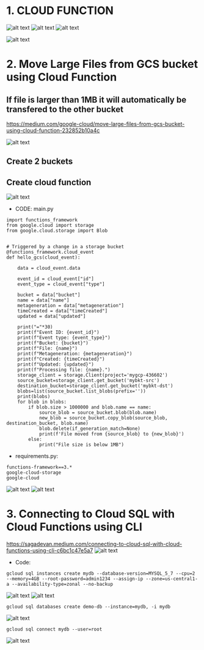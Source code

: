 # 1. CLOUD FUNCTION
![alt text](image-105.png)
![alt text](image-106.png)
![alt text](image-107.png)

![alt text](image-108.png)

# 2. Move Large Files from GCS bucket using Cloud Function
## If file is larger than 1MB it will automatically be transfered to the other bucket
https://medium.com/google-cloud/move-large-files-from-gcs-bucket-using-cloud-function-232852b10a4c

![alt text](image-109.png)

## Create 2 buckets
## Create cloud function
![alt text](image-110.png)
* CODE: main.py
```
import functions_framework
from google.cloud import storage
from google.cloud.storage import Blob


# Triggered by a change in a storage bucket
@functions_framework.cloud_event
def hello_gcs(cloud_event):

    data = cloud_event.data

    event_id = cloud_event["id"]
    event_type = cloud_event["type"]

    bucket = data["bucket"]
    name = data["name"]
    metageneration = data["metageneration"]
    timeCreated = data["timeCreated"]
    updated = data["updated"]
    
    print("="*30)
    print(f"Event ID: {event_id}")
    print(f"Event type: {event_type}")
    print(f"Bucket: {bucket}")
    print(f"File: {name}")
    print(f"Metageneration: {metageneration}")
    print(f"Created: {timeCreated}")
    print(f"Updated: {updated}")
    print(f"Processing file: {name}.")
    storage_client = storage.Client(project='mygcp-436602')
    source_bucket=storage_client.get_bucket('mybkt-src')
    destination_bucket=storage_client.get_bucket('mybkt-dst') 
    blobs=list(source_bucket.list_blobs(prefix=''))
    print(blobs)
    for blob in blobs:
        if blob.size > 1000000 and blob.name == name:
            source_blob = source_bucket.blob(blob.name)
            new_blob = source_bucket.copy_blob(source_blob, destination_bucket, blob.name) 
            blob.delete(if_generation_match=None)
            print(f'File moved from {source_blob} to {new_blob}')
        else:
            print("File size is below 1MB")
```
* requirements.py:
```
functions-framework==3.*
google-cloud-storage
google-cloud
```
![alt text](image-111.png)
![alt text](image-112.png)

# 3. Connecting to Cloud SQL with Cloud Functions using CLI
https://sagadevan.medium.com/connecting-to-cloud-sql-with-cloud-functions-using-cli-c6bc1c47e5a7
![alt text](image-113.png)
* Code:
```
gcloud sql instances create mydb --database-version=MYSQL_5_7 --cpu=2 --memory=4GB --root-password=admin1234 --assign-ip --zone=us-central1-a --availability-type=zonal --no-backup
```
![alt text](image-114.png)
![alt text](image-115.png)

```
gcloud sql databases create demo-db --instance=mydb, -i mydb
```
![alt text](image-116.png)

```
gcloud sql connect mydb --user=root
```
![alt text](image-117.png)